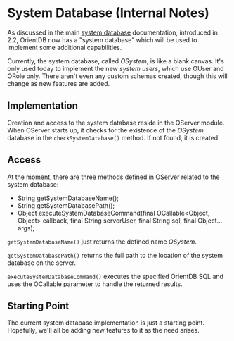 # System Database (Internal Notes)
As discussed in the main [system database](internals/System-Database.md) documentation, introduced in 2.2, OrientDB now has a "system database" which will be used to implement some additional capabilities.

Currently, the system database, called *OSystem*, is like a blank canvas.  It's only used today to implement the new *system users*, which use OUser and ORole only.  There aren't even any custom schemas created, though this will change as new features are added.

## Implementation
Creation and access to the system database reside in the OServer module.  When OServer starts up, it checks for the existence of the *OSystem* database in the `checkSystemDatabase()` method.  If not found, it is created.

## Access
At the moment, there are three methods defined in OServer related to the system database:
- String getSystemDatabaseName();
- String getSystemDatabasePath();
- Object executeSystemDatabaseCommand(final OCallable<Object, Object> callback, final String serverUser, final String sql, final Object... args);

`getSystemDatabaseName()` just returns the defined name *OSystem*.

`getSystemDatabasePath()` returns the full path to the location of the system database on the server.

`executeSystemDatabaseCommand()` executes the specified OrientDB SQL and uses the OCallable parameter to handle the returned results. 

## Starting Point
The current system database implementation is just a starting point.  Hopefully, we'll all be adding new features to it as the need arises. 